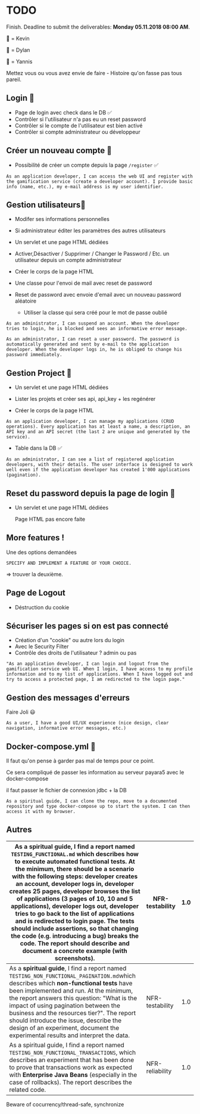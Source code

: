 # TODO

Finish. Deadline to submit the deliverables: **Monday 05.11.2018 08:00 AM**.

:octopus: = Kevin

:blowfish: = Dylan

:snail: = Yannis

Mettez vous ou vous avez envie de faire - Histoire qu'on fasse pas tous pareil.

## Login :blowfish:

* Page de login avec check dans le DB  ✅
* Contrôler si l'utilisateur n'a pas eu un reset password
* Contrôler si le compte de l'utilisateur est bien activé
* Contrôler si compte administrateur ou développeur


## Créer un nouveau compte :blowfish:

* Possibilité de créer un compte depuis la page ```/register```  ✅

```
As an application developer, I can access the web UI and register with the gamification service (create a developer account). I provide basic info (name, etc.), my e-mail address is my user identifier.
```


##  Gestion utilisateurs:snail:

* Modifer ses informations personnelles
* Si administrateur éditer les paramètres des autres utilisateurs

* Un servlet et une page HTML dédiées
* Activer,Désactiver / Supprimer / Changer le Password / Etc. un utilisateur depuis un compte administrateur
* Créer le corps de la page HTML
* Une classe pour l'envoi de mail avec reset de password

* Reset de password avec envoie d'email avec un nouveau password aléatoire
  * Utiliser la classe qui sera créé pour le mot de passe oublié


```
As an administrator, I can suspend an account. When the developer tries to login, he is blocked and sees an informative error message.
```

```
As an administrator, I can reset a user password. The password is automatically generated and sent by e-mail to the application developer. When the developer logs in, he is obliged to change his password immediately.
```


## Gestion Project :octopus:

- Un servlet et une page HTML dédiées

- Lister les projets et créer ses api, api_key + les regénérer

- Créer le corps de la page HTML

```
As an application developer, I can manage my applications (CRUD operations). Every application has at least a name, a description, an API key and an API secret (the last 2 are unique and generated by the service).
```

* Table dans la DB :white_check_mark:

```
As an administrator, I can see a list of registered application developers, with their details. The user interface is designed to work well even if the application developer has created 1'000 applications (pagination).
```



## Reset du password depuis la page de login :blowfish:

* Un servlet et une page HTML dédiées

  Page HTML pas encore faite



## More features !

Une des options demandées

```
SPECIFY AND IMPLEMENT A FEATURE OF YOUR CHOICE.
```

=> trouver la deuxième.


## Page de Logout

* Déstruction du cookie


## Sécuriser les pages si on est pas connecté

- Création d'un "cookie" ou autre lors du login
- Avec le Security Filter
- Contrôle des droits de l'utilisateur ? admin ou pas

```
"As an application developer, I can login and logout from the gamification service web UI. When I login, I have access to my profile information and to my list of applications. When I have logged out and try to access a protected page, I am redirected to the login page."
```



## Gestion des messages d'erreurs

Faire Joli :smiley:

```
As a user, I have a good UI/UX experience (nice design, clear navigation, informative error messages, etc.)
```



## Docker-compose.yml  :blowfish:

Il faut qu'on pense à garder pas mal de temps pour ce point.

Ce sera compliqué de passer les information au serveur payara5 avec le docker-compose

il faut passer le fichier de connexion jdbc + la DB

```
As a spiritual guide, I can clone the repo, move to a documented repository and type docker-compose up to start the system. I can then access it with my browser.
```





## Autres

| As a **spiritual guide**, I find a report named `TESTING_FUNCTIONAL.md` which describes how to execute **automated functional tests**.  At the minimum, there should be a scenario with the following steps:  developer creates an account, developer logs in, developer creates 25  pages, developer browses the list of applications (3 pages of 10, 10 and  5 applications), developer logs out, developer tries to go back to the  list of applications and is redirected to login page. The tests should  include assertions, so that changing the code (e.g. introducing a bug)  breaks the code. The report should describe and document a concrete  example (with screenshots). | NFR-testability | 1.0  |
| ------------------------------------------------------------ | --------------- | ---- |
| As a **spiritual guide**, I find a report named `TESTING_NON_FUNCTIONAL_PAGINATION.md`which describes which **non-functional tests**  have been implemented and run. At the minimum, the report answers this  question: "What is the impact of using pagination between the business  and the resources tier?". The report should introduce the issue, describe the design of an experiment, document the experimental results and interpret the data. | NFR-testability | 1.0  |
| As a spiritual guide, I find a report named `TESTING_NON_FUNCTIONAL_TRANSACTIONS`, which describes an experiment that has been done to prove that transactions work as expected with **Enterprise Java Beans** (especially in the case of rollbacks). The report describes the related code. | NFR-reliability | 1.0  |

Beware of cocurrency/thread-safe, synchronize
